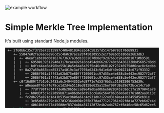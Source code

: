 ![example workflow](https://github.com/zveroboy/nodejs-merkle-tree/actions/workflows/ci.yml/badge.svg)

# Simple Merkle Tree Implementation

It's built using standard Node.js modules.

![Screenshot of a Merkle Tree structure](structure.png)